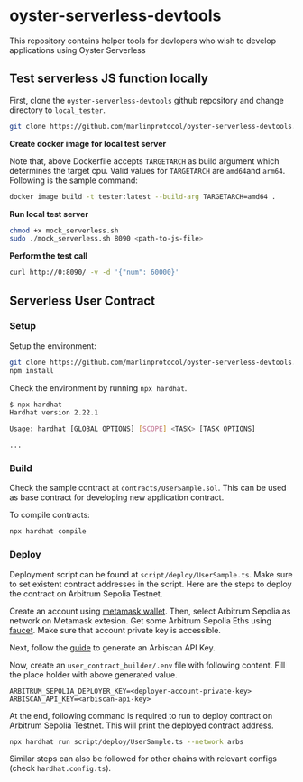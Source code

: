 # oyster-serverless-devtools

This repository contains helper tools for devlopers who wish to develop applications using Oyster Serverless

## Test serverless JS function locally

First, clone the `oyster-serverless-devtools` github repository and change directory to `local_tester`.
```bash
git clone https://github.com/marlinprotocol/oyster-serverless-devtools.git && cd oyster-serverless-devtools/local_tester
```

<b>Create docker image for local test server</b>

Note that, above Dockerfile accepts `TARGETARCH` as build argument which determines the target cpu. Valid values for `TARGETARCH` are `amd64`and `arm64`. Following is the sample command:

```bash
docker image build -t tester:latest --build-arg TARGETARCH=amd64 .
```

<b>Run local test server</b>

```bash
chmod +x mock_serverless.sh
sudo ./mock_serverless.sh 8090 <path-to-js-file>
```

<b> Perform the test call </b>

```bash
curl http://0:8090/ -v -d '{"num": 60000}'
```

## Serverless User Contract

### Setup

Setup the environment:
```bash
git clone https://github.com/marlinprotocol/oyster-serverless-devtools.git && cd oyster-serverless-devtools/user_contract_builder
npm install
```

Check the environment by running `npx hardhat`.
```bash
$ npx hardhat
Hardhat version 2.22.1

Usage: hardhat [GLOBAL OPTIONS] [SCOPE] <TASK> [TASK OPTIONS]

...
```
### Build

Check the sample contract at `contracts/UserSample.sol`. This can be used as base contract for developing new application contract.

To compile contracts:
```bash
npx hardhat compile
```

### Deploy

Deployment script can be found at `script/deploy/UserSample.ts`. Make sure to set existent contract addresses in the script. Here are the steps to deploy the contract on Arbitrum Sepolia Testnet.

Create an account using [metamask wallet](https://support.metamask.io/getting-started/getting-started-with-metamask/#how-to-install-metamask). Then, select Arbitrum Sepolia as network on Metamask extesion. Get some Arbitrum Sepolia Eths using [faucet](https://faucets.chain.link/sepolia). Make sure that account private key is accessible.

Next, follow the [guide](https://docs.arbiscan.io/getting-started/viewing-api-usage-statistics) to generate an Arbiscan API Key.

Now, create an `user_contract_builder/.env` file with following content. Fill the place holder with above generated value.
```
ARBITRUM_SEPOLIA_DEPLOYER_KEY=<deployer-account-private-key>
ARBISCAN_API_KEY=<arbiscan-api-key>
```

At the end, following command is required to run to deploy contract on Arbitrum Sepolia Testnet. This will print the deployed contract address.
```bash
npx hardhat run script/deploy/UserSample.ts --network arbs
```

Similar steps can also be followed for other chains with relevant configs (check `hardhat.config.ts`).
